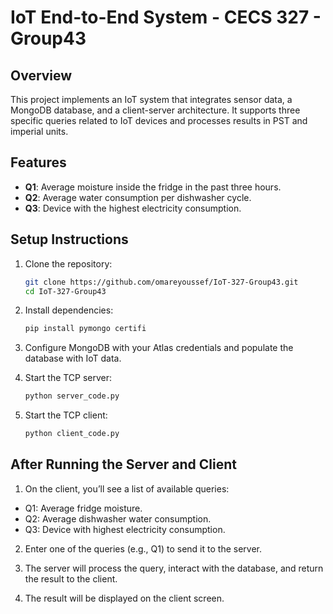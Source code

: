 # IoT End-to-End System - CECS 327 - Group43

## Overview
This project implements an IoT system that integrates sensor data, a MongoDB database, and a client-server architecture. It supports three specific queries related to IoT devices and processes results in PST and imperial units.

## Features
- **Q1**: Average moisture inside the fridge in the past three hours.
- **Q2**: Average water consumption per dishwasher cycle.
- **Q3**: Device with the highest electricity consumption.

## Setup Instructions
1. Clone the repository:
   ```bash
   git clone https://github.com/omareyoussef/IoT-327-Group43.git
   cd IoT-327-Group43
   ```

2. Install dependencies:
	```bash
	pip install pymongo certifi
	```

3. Configure MongoDB with your Atlas credentials and populate the database with IoT data.

4. Start the TCP server:
	```bash
	python server_code.py
	```

5. Start the TCP client:
	```bash
	python client_code.py
	```

## After Running the Server and Client

1. On the client, you’ll see a list of available queries:

- Q1: Average fridge moisture.
- Q2: Average dishwasher water consumption.
- Q3: Device with highest electricity consumption.

2. Enter one of the queries (e.g., Q1) to send it to the server.

3. The server will process the query, interact with the database, and return the result to the client.

4. The result will be displayed on the client screen.
